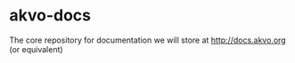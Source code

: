 akvo-docs
=========

The core repository for documentation we will store at http://docs.akvo.org (or equivalent)
